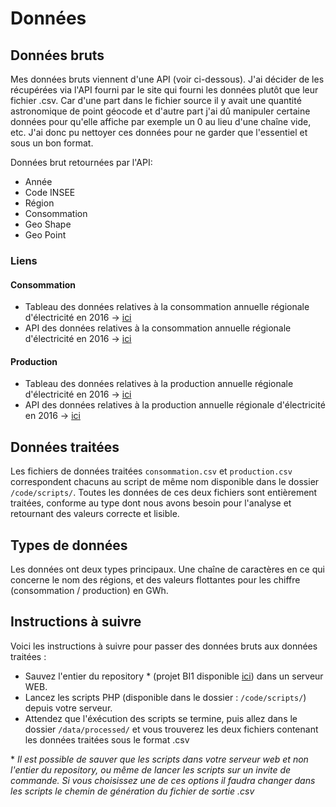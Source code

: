 # Données

## Données bruts
Mes données bruts viennent d'une API (voir ci-dessous). J'ai décider de les récupérées via l'API fourni par le site qui fourni les données plutôt que leur fichier .csv. Car d'une part dans le fichier source il y avait une quantité astronomique de point géocode et d'autre part j'ai dû manipuler certaine données pour qu'elle affiche par exemple un 0 au lieu d'une chaîne vide, etc. J'ai donc pu nettoyer ces données pour ne garder que l'essentiel et sous un bon format.

Données brut retournées par l'API:
 - Année
 - Code INSEE
 - Région
 - Consommation
 - Geo Shape
 - Geo Point


### Liens
#### Consommation
 - Tableau des données relatives à la consommation annuelle régionale d'électricité en 2016 -> [ici](https://rte-opendata.opendatasoft.com/explore/dataset/conso_nette_regionale/table/?flg=fr&disjunctive.code_insee&disjunctive.regions_nouvelles&refine.annee=2016&sort=-annee)
 - API des données relatives à la consommation annuelle régionale d'électricité en 2016 -> [ici](https://rte-opendata.opendatasoft.com/api/records/1.0/search/?dataset=conso_nette_regionale&rows=13&sort=regions_nouvelles&facet=annee&facet=code_insee&facet=regions_nouvelles&refine.annee=2016)

#### Production
 - Tableau des données relatives à la production annuelle régionale d'électricité en 2016 -> [ici](https://rte-opendata.opendatasoft.com/explore/dataset/prod_region_filiere/table/?disjunctive.regions_nouvelles&sort=-annee&refine.annee=2016)
 - API des données relatives à la production annuelle régionale d'électricité en 2016 -> [ici](https://rte-opendata.opendatasoft.com/api/records/1.0/search/?dataset=prod_region_filiere&rows=13&sort=regions_nouvelles&facet=annee&facet=regions_nouvelles&refine.annee=2016)

## Données traitées
Les fichiers de données traitées `consommation.csv` et `production.csv` correspondent chacuns au script de même nom disponible dans le dossier `/code/scripts/`. Toutes les données de ces deux fichiers sont entièrement traitées, conforme au type dont nous avons besoin pour l'analyse et retournant des valeurs correcte et lisible.

## Types de données
Les données ont deux types principaux. Une chaîne de caractères en ce qui concerne le nom des régions, et des valeurs flottantes pour les chiffre (consommation / production) en GWh.

## Instructions à suivre
Voici les instructions à suivre pour passer des données bruts aux données traitées :
 - Sauvez l'entier du repository * (projet BI1 disponible [ici](https://github.com/gollgot/BI1-project)) dans un serveur WEB.
 - Lancez les scripts PHP (disponible dans le dossier : `/code/scripts/`) depuis votre serveur.
 - Attendez que l'éxécution des scripts se termine, puis allez dans le dossier `/data/processed/` et vous trouverez les deux fichiers contenant les données traitées sous le format .csv

\* *Il est possible de sauver que les scripts dans votre serveur web et non l'entier du repository, ou même de lancer les scripts sur un invite de commande. Si vous choisissez une de ces options il faudra changer dans les scripts le chemin de génération du fichier de sortie .csv*
